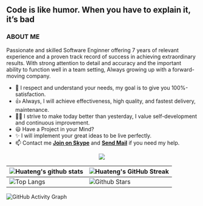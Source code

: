 ## Code is like humor. When you have to explain it, it’s bad

### ABOUT ME
Passionate and skilled Software Enginner offering 7 years of relevant experience and a proven track record of success in achieving extraordinary results. With strong attention to detail and accuracy and the important ability to function well in a team setting, Always growing up with a forward-moving company.

- 🚀 I respect and understand your needs, my goal is to give you 100%-satisfaction.
- 👍 Always, I will achieve effectiveness, high quality, and fastest delivery, maintenance.
- 👨‍🎓 I strive to make today better than yesterday, I value self-development and continuous improvement.
- 😃 Have a Project in your Mind?
- ✨ I will implement your great ideas to be live perfectly.
- 📫 Contact me **[Join on Skype](https://join.skype.com/invite/vvzkvgxuRb21)** and **<a href="mailto:fanghuateng0621@gmail.com">Send Mail</a>** if you need my help.

<p align="center">
    <img src="https://github-profile-trophy.vercel.app/?username=david-fang0621&column=7&theme=onedark"/>
</p>


| ![Huateng's github stats](https://github-readme-stats.vercel.app/api?username=david-fang0621&show_icons=true&theme=tokyonight) | ![Huateng's GitHub Streak](https://github-readme-streak-stats.herokuapp.com/?user=david-fang0621&theme=tokyonight) |
| --- | --- |
| ![Top Langs](https://github-readme-stats.vercel.app/api/top-langs/?username=david-fang0621&theme=tokyonight) | ![Github Stars](https://github-readme-stats.vercel.app/api?username=david-fang0621&show_icons=true&locale=en&count_private=true&hide_rank=true&custom_title=My%20GitHub%20Stats&disable_animations=true&theme=tokyonight) |


<p align="centre">
  
![GitHub Activity Graph](https://activity-graph.herokuapp.com/graph?username=david-fang0621&bg_color=000000&color=4fff67&line=4fff67&point=ffffff&area=true&hide_border=true)  </p>
